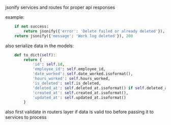 jsonify services and routes for proper api responses

example:
```python
    if not success:
        return jsonify({'error': 'Delete failed or already deleted'}), 400
    return jsonify({'message': 'Work log deleted'}), 200
```

also serialize data in the models:
```python
    def to_dict(self):
        return {
            'id': self.id,
            'employee_id': self.employee_id,
            'date_worked': self.date_worked.isoformat(),
            'hours_worked': self.hours_worked,
            'is_deleted': self.is_deleted,
            'deleted_at': self.deleted_at.isoformat() if self.deleted_at else None,
            'created_at': self.created_at.isoformat(),
            'updated_at': self.updated_at.isoformat()
        }
```

also first validate in routers layer if data is valid too before passing it to services to process
